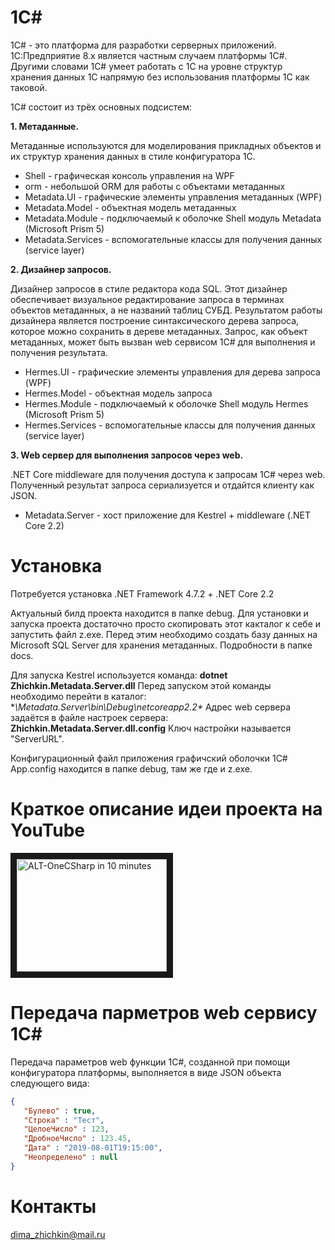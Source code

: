 # 1C#
1C# - это платформа для разработки серверных приложений. 1С:Предприятие 8.х является частным случаем платформы 1C#. Другими словами 1C# умеет работать с 1С на уровне структур хранения данных 1С напрямую без использования платформы 1С как таковой.

1C# состоит из трёх основных подсистем:

**1. Метаданные.**

Метаданные используются для моделирования прикладных объектов и их структур хранения данных в стиле конфигуратора 1С.

* Shell - графическая консоль управления на WPF
* orm - небольшой ORM для работы с объектами метаданных
* Metadata.UI - графические элементы управления метаданных (WPF)
* Metadata.Model - объектная модель метаданных
* Metadata.Module - подключаемый к оболочке Shell модуль Metadata (Microsoft Prism 5)
* Metadata.Services - вспомогательные классы для получения данных (service layer)

**2. Дизайнер запросов.**

Дизайнер запросов в стиле редактора кода SQL. Этот дизайнер обеспечивает визуальное редактирование запроса в терминах объектов метаданных, а не названий таблиц СУБД. Результатом работы дизайнера является построение синтаксического дерева запроса, которое можно сохранить в дереве метаданных. Запрос, как объект метаданных, может быть вызван web сервисом 1C# для выполнения и получения результата.

* Hermes.UI - графические элементы управления для дерева запроса (WPF)
* Hermes.Model - объектная модель запроса
* Hermes.Module - подключаемый к оболочке Shell модуль Hermes (Microsoft Prism 5)
* Hermes.Services - вспомогательные классы для получения данных (service layer)

**3. Web сервер для выполнения запросов через web.**

.NET Core middleware для получения доступа к запросам 1C# через web.
Полученный результат запроса сериализуется и отдайтся клиенту как JSON.

* Metadata.Server - хост приложение для Kestrel + middleware (.NET Core 2.2)

# Установка

Потребуется установка .NET Framework 4.7.2 + .NET Core 2.2

Актуальный билд проекта находится в папке debug. Для установки и запуска проекта достаточно просто скопировать этот какталог к себе и запустить файл z.exe.
Перед этим необходимо создать базу данных на Microsoft SQL Server для хранения метаданных. Подробности в папке docs.

Для запуска Kestrel используется команда: **dotnet Zhichkin.Metadata.Server.dll**
Перед запуском этой команды необходимо перейти в каталог: **\Metadata.Server\bin\Debug\netcoreapp2.2\**
Адрес web сервера задаётся в файле настроек сервера: **Zhichkin.Metadata.Server.dll.config**
Ключ настройки называется "ServerURL".

Конфигурационный файл приложения графичский оболочки 1C# App.config находится в папке debug, там же где и z.exe.

# Краткое описание идеи проекта на YouTube

<a href="https://youtu.be/mxLNecqwZ4E" target="_blank"><img src="https://img.youtube.com/vi/mxLNecqwZ4E/0.jpg" 
alt="ALT-OneCSharp in 10 minutes" width="240" height="180" border="10" /></a>

# Передача парметров web сервису 1C#

Передача параметров web функции 1C#, созданной при помощи конфигуратора платформы, выполняется в виде JSON объекта следующего вида:
```json
{
   "Булево" : true,
   "Строка" : "Тест",
   "ЦелоеЧисло" : 123,
   "ДробноеЧисло" : 123.45,
   "Дата" : "2019-08-01T19:15:00",
   "Неопределено" : null
}
```

# Контакты

dima_zhichkin@mail.ru
